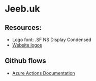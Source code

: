 # Jeeb.uk

## Resources:

* Logo font: .SF NS Display Condensed
* [Website logos](https://iconmonstr.com)

## Github flows

* [Azure Actions Documentation](https://github.com/marketplace/actions/azure-cli-action)

